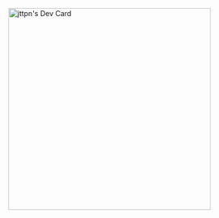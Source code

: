 <a href="https://app.daily.dev/jttpn"><img src="https://api.daily.dev/devcards/7daf7c9fcd8e417eac70600934b8f8ef.png?r=dhw" width="400" alt="jttpn's Dev Card"/></a>
